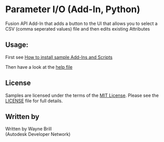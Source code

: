 # Parameter I/O (Add-In, Python)
Fusion API Add-In that adds a button to the UI that allows you to select a CSV (comma seperated values) file and then edits existing Attributes

## Usage:
First see [How to install sample Add-Ins and Scripts](https://rawgit.com/AutodeskFusion360/AutodeskFusion360.github.io/master/Installation.html)

Then have a look at the [help file](https://rawgit.com/AutodeskFusion360/ParameterIO_Python/master/helpfile.html)

## License
Samples are licensed under the terms of the [MIT License](http://opensource.org/licenses/MIT). Please see the [LICENSE](LICENSE) file for full details.

## Written by

Written by Wayne Brill <br /> (Autodesk Developer Network)
